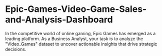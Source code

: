 # Epic-Games-Video-Game-Sales-and-Analysis-Dashboard
In the competitive world of online gaming, Epic Games has emerged as a leading platform. As a Business Analyst, your task is to analyze the "Video_Games" dataset to uncover actionable insights that drive strategic decisions.
